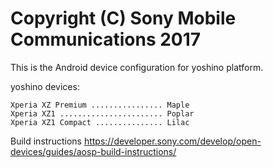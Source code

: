 Copyright (C) Sony Mobile Communications 2017
=============================================

This is the Android device configuration for yoshino platform.

yoshino devices:

    Xperia XZ Premium ................ Maple
    Xperia XZ1 ....................... Poplar
    Xperia XZ1 Compact ............... Lilac

Build instructions
https://developer.sony.com/develop/open-devices/guides/aosp-build-instructions/
